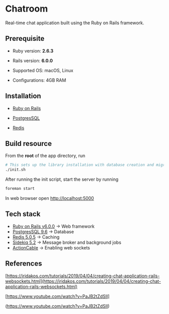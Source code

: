  # Chatroom

Real-time chat application built using the Ruby on Rails framework.

## Prerequisite

* Ruby version: **2.6.3**

* Rails version: **6.0.0**

* Supported OS: macOS, Linux

* Configurations: 4GB RAM

## Installation

+ [Ruby on Rails](https://guides.rubyonrails.org/v6.0/getting_started.html)

+ [PostgresSQL](https://www.postgresql.org/docs/9.3/tutorial-install.html)

+ [Redis](https://redis.io/topics/quickstart)

## Build resource

From the **root** of the app directory, run
```bash
# This sets up the library installation with database creation and migration
./init.sh
```

After running the init script, start the server by running

```bash
foreman start
```

In web browser open [http://localhost:5000]()

## Tech stack

- [Ruby on Rails v6.0.0]() -> Web framework
- [PostgresSQL 9.6]() ->  Database
- [Redis 5.0.5]() -> Caching
- [Sidekiq 5.2]() -> Message broker and background jobs
- [ActionCable]() -> Enabling web sockets

## References

[https://iridakos.com/tutorials/2019/04/04/creating-chat-application-rails-websockets.html](https://iridakos.com/tutorials/2019/04/04/creating-chat-application-rails-websockets.html)



[https://www.youtube.com/watch?v=PaJB2tZdSII]



(https://www.youtube.com/watch?v=PaJB2tZdSII)